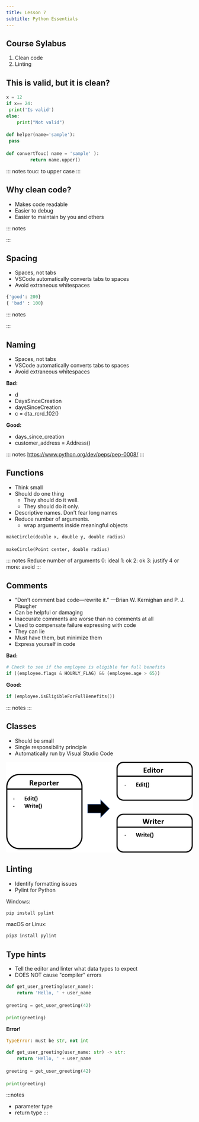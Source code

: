 ```yaml
---
title: Lesson 7
subtitle: Python Essentials
---
```


## Course Sylabus

1. Clean code
1. Linting

## This is valid, but it is clean?

```python
x = 12
if x== 24:
 print('Is valid')
else:
    print("Not valid")

def helper(name='sample'):
 pass

def convertTouc( name = 'sample' ):
         return name.upper()
```

::: notes
touc: to upper case
:::

## Why clean code?

- Makes code readable
- Easier to debug
- Easier to maintain by you and others

::: notes

:::

## Spacing

- Spaces, not tabs
- VSCode automatically converts tabs to spaces
- Avoid extraneous whitespaces

```python
{'good': 200}
{ 'bad' : 100}
```

::: notes

:::

## Naming

- Spaces, not tabs
- VSCode automatically converts tabs to spaces
- Avoid extraneous whitespaces

**Bad:**
- d
- DaysSinceCreation
- daysSinceCreation
- c = dta_rcrd_102()

**Good:**
- days_since_creation
- customer_address = Address()


::: notes
https://www.python.org/dev/peps/pep-0008/
:::

## Functions

- Think small
- Should do one thing
    - They should do it well.
    - They should do it only.
- Descriptive names. Don't fear long names
- Reduce number of arguments.
    - wrap arguments inside meaningful objects

```python
makeCircle(double x, double y, double radius)

makeCircle(Point center, double radius)
```

::: notes
Reduce number of arguments
0: ideal
1: ok
2: ok
3: justify
4 or more: avoid
:::

## Comments

- “Don’t comment bad code—rewrite it.” —Brian W. Kernighan and P. J. Plaugher
- Can be helpful or damaging
- Inaccurate comments are worse than no comments at all
- Used to compensate failure expressing with code
- They can lie
- Must have them, but minimize them
- Express yourself in code

**Bad:**
```python
# Check to see if the employee is eligible for full benefits
if ((employee.flags & HOURLY_FLAG) && (employee.age > 65))
```

**Good:**
```python
if (employee.isEligibleForFullBenefits())
```

::: notes
:::

## Classes

- Should be small
- Single responsibility principle
- Automatically run by Visual Studio Code

![image](../media/single_responsibility_principle.png)

## Linting

- Identify formatting issues
- Pylint for Python

Windows:
```bash
pip install pylint
```

macOS or Linux:
```bash
pip3 install pylint
```

## Type hints

- Tell the editor and linter what data types to expect
- DOES NOT cause "compiler" errors

```python
def get_user_greeting(user_name):
    return 'Hello, ' + user_name

greeting = get_user_greeting(42)

print(greeting)
```
**Error!**
```python
TypeError: must be str, not int 
```

```python
def get_user_greeting(user_name: str) -> str:
    return 'Hello, ' + user_name

greeting = get_user_greeting(42)

print(greeting)
```
:::notes
- parameter type
- return type
:::

